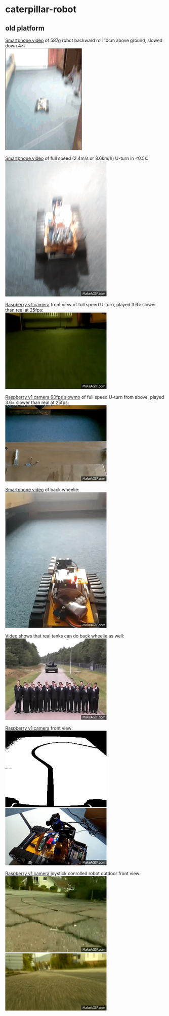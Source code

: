 # caterpillar-robot

## old platform

[Smartphone video](https://forum.arduino.cc/index.php?topic=462107.msg3236016#msg3236016) of 587g robot backward roll 10cm above ground, slowed down 4×:   
<img width=242 src="../../res/caterpillar.backward_roll.gif"/>

[Smartphone video](https://forum.arduino.cc/index.php?topic=462107.msg3236016#msg3236016) of full speed (2.4m/s or 8.6km/h) U-turn in <0.5s:   
![cr1](../../res/I_know_I_said_1_Android_phone_video.gif)

[Raspberry v1 camera](https://forum.arduino.cc/index.php?topic=462107.msg3236016#msg3236016) front view of full speed U-turn, played 3.6× slower than real at 25fps:   
![cr2](../../res/I_know_I_said_2_robot_onboard_90fps_video.gif)

[Raspberry v1 camera 90fps slowmo](https://forum.arduino.cc/index.php?topic=462107.msg3221028#msg3221028) of full speed U-turn from above, played 3.6× slower than real at 25fps:   
![cr3](../../res/90_fps_slowmo_video_of_Arduino_Due_caterpillar_robot_high_speed_overshooted_U_turn.gif)

[Smartphone video](https://forum.arduino.cc/index.php?topic=462107.msg3214673#msg3214673) of back wheelie:   
![cr4](../../res/caterpillar_robot_with_full_speed_then_full_stop_by_ultrasonic_distance_sensor.gif)

[Video](https://forum.arduino.cc/index.php?topic=462107.msg3214673#msg3214673) shows that real tanks can do back wheelie as well:   
![cr5](../../res/Leopard_Tank_Brake_Test.gif)

[Raspberry v1 camera](https://forum.arduino.cc/index.php?topic=462107.msg3482895#msg3482895) front view:  
![cr6](../../res/done.6.pgm.png)  
![cr7](../../res/Caterpillar_robot_automatic_Raspberry_camera_tilt_calibration_raspiraw_modified.gif)  

[Raspberry v1 camera](https://forum.arduino.cc/index.php?topic=462107.msg3239076#msg3239076) joystick conrolled robot outdoor front view:  
![cr8](../../res/Outdoor_again_90fps_slowmo_video_from_caterpillar_robot_onboard_Raspberry_camera.gif)  
![cr9](../../res/iWJmEh.gif)  

